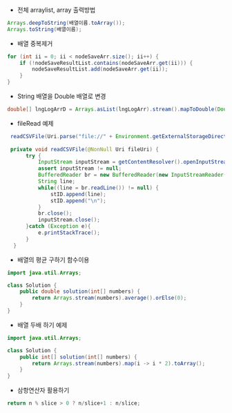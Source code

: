 ### 
 
* 전체 arraylist, array 출력방법     
```java
Arrays.deepToString(배열이름.toArray());  
Arrays.toString(배열이름); 
   ```
    
* 배열 중복제거 
```java         
for (int ii = 0; ii < nodeSaveArr.size(); ii++) {       
    if (!nodeSaveResultList.contains(nodeSaveArr.get(ii))) {         
        nodeSaveResultList.add(nodeSaveArr.get(ii));    
    }     
}      
``` 
           
* String 배열을 Double 배열로 변경     
```java       
double[] lngLogArrD = Arrays.asList(lngLogArr).stream().mapToDouble(Double::parseDouble).toArray();     
```   
  
   
 * fileRead 예제    
  ```java
   readCSVFile(Uri.parse("file://" + Environment.getExternalStorageDirectory() + "/Download/dspalogin.csv"));  
     
   private void readCSVFile(@NonNull Uri fileUri) {  
        try {    
            InputStream inputStream = getContentResolver().openInputStream(fileUri);  
            assert inputStream != null;  
            BufferedReader br = new BufferedReader(new InputStreamReader(inputStream));  
            String line;  
            while((line = br.readLine()) != null) {  
                stID.append(line);  
                stID.append("\n");  
            }  
            br.close();  
            inputStream.close();  
        }catch (Exception e){  
            e.printStackTrace();  
        }  
    }
  ```
      

* 배열의 평균 구하기 함수이용
```java 
import java.util.Arrays;

class Solution {
    public double solution(int[] numbers) {
        return Arrays.stream(numbers).average().orElse(0);
    }
}
```
* 배열 두배 하기 예제
```java
import java.util.Arrays;

class Solution {
    public int[] solution(int[] numbers) {
        return Arrays.stream(numbers).map(i -> i * 2).toArray();
    }
}
```
* 삼항연산자 활용하기
```java
return n % slice > 0 ? n/slice+1 : n/slice;
```
